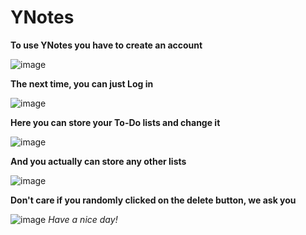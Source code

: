 # YNotes
**To use YNotes you have to create an account**

![image](https://github.com/cifyrag/YNotes/assets/107427860/9b9e1057-5b0f-40f9-8564-30ed652ecd2d)

**The next time, you can just Log in**

![image](https://github.com/cifyrag/YNotes/assets/107427860/d9c80349-8f52-4393-b32e-2192548e8dee)

**Here you can store your To-Do lists and change it**

![image](https://github.com/cifyrag/YNotes/assets/107427860/452abd19-cded-4c92-b83d-2520315db14a)

**And you actually can store any other lists**

![image](https://github.com/cifyrag/YNotes/assets/107427860/ad1598e1-43fb-4be6-9fc2-75aca3d7c08a)

**Don't care if you randomly clicked on the delete button, we ask you**

![image](https://github.com/cifyrag/YNotes/assets/107427860/fdd40e39-b57f-4856-8b9c-32aec337c9c6)
_Have a nice day!_
